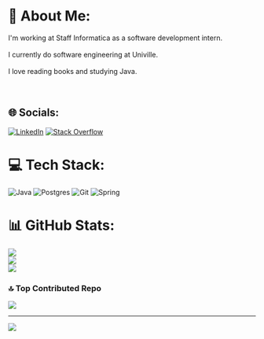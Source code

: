 # 💫 About Me:
I'm working at Staff Informatica as a software development intern.<br><br>I currently do software engineering at Univille.<br><br>I love reading books and studying Java.<br><br><br>


## 🌐 Socials:
[![LinkedIn](https://img.shields.io/badge/LinkedIn-%230077B5.svg?logo=linkedin&logoColor=white)](https://linkedin.com/in/https://www.linkedin.com/in/jhon-alison/) [![Stack Overflow](https://img.shields.io/badge/-Stackoverflow-FE7A16?logo=stack-overflow&logoColor=white)](https://stackoverflow.com/users/https://stackoverflow.com/users/21176053/jhon-alizan) 

# 💻 Tech Stack:
![Java](https://img.shields.io/badge/java-%23ED8B00.svg?style=for-the-badge&logo=openjdk&logoColor=white) ![Postgres](https://img.shields.io/badge/postgres-%23316192.svg?style=for-the-badge&logo=postgresql&logoColor=white) ![Git](https://img.shields.io/badge/git-%23F05033.svg?style=for-the-badge&logo=git&logoColor=white) ![Spring](https://img.shields.io/badge/spring-%236DB33F.svg?style=for-the-badge&logo=spring&logoColor=white)
# 📊 GitHub Stats:
![](https://github-readme-stats.vercel.app/api?username=Jhxnn&theme=dark&hide_border=false&include_all_commits=true&count_private=false)<br/>
![](https://github-readme-streak-stats.herokuapp.com/?user=Jhxnn&theme=dark&hide_border=false)<br/>
![](https://github-readme-stats.vercel.app/api/top-langs/?username=Jhxnn&theme=dark&hide_border=false&include_all_commits=true&count_private=false&layout=compact)

### 🔝 Top Contributed Repo
![](https://github-contributor-stats.vercel.app/api?username=Jhxnn&limit=5&theme=dark&combine_all_yearly_contributions=true)

---
[![](https://visitcount.itsvg.in/api?id=Jhxnn&icon=0&color=0)](https://visitcount.itsvg.in)

<!-- Proudly created with GPRM ( https://gprm.itsvg.in ) -->
